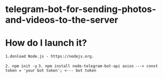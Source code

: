 # telegram-bot-for-sending-photos-and-videos-to-the-server

# How do I launch it?
``1.donload Node.js - https://nodejs.org.``


``2. npm init -y``
``3. npm install node-telegram-bot-api axios``
``---> const token = 'your bot token'; <--- bot token``


